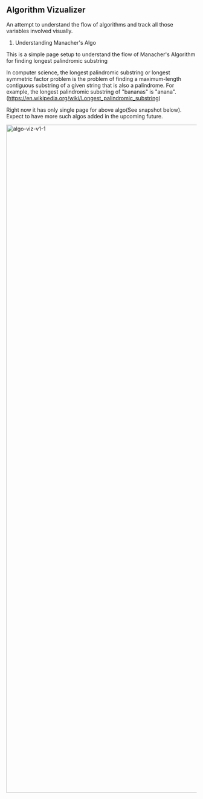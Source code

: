 ## Algorithm Vizualizer

An attempt to understand the flow of algorithms and track all those variables
involved visually.

1. Understanding Manacher's Algo

This is a simple page setup to understand the flow of Manacher's Algorithm
for finding longest palindromic substring

In computer science, the longest palindromic substring or
longest symmetric factor problem is the problem of finding a
maximum-length contiguous substring of a given string that is
also a palindrome. For example, the longest palindromic
substring of "bananas" is "anana". (https://en.wikipedia.org/wiki/Longest_palindromic_substring)

Right now it has only single page for above algo(See snapshot below).
Expect to have more such algos added in the upcoming future.

<img width="1770" alt="algo-viz-v1-1" src="https://user-images.githubusercontent.com/39838457/120210590-90a5fe00-c24d-11eb-93a0-95c4d757b146.png">
